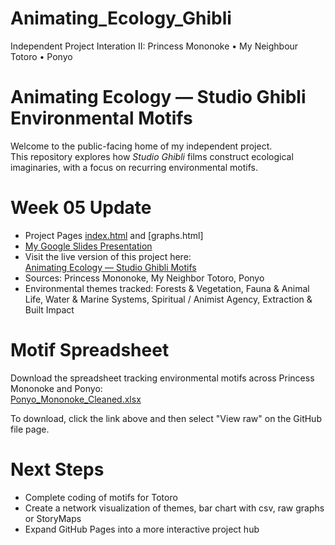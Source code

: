 # Animating_Ecology_Ghibli
Independent Project Interation II: Princess Mononoke • My Neighbour Totoro • Ponyo
# Animating Ecology — Studio Ghibli Environmental Motifs

Welcome to the public-facing home of my independent project.  
This repository explores how *Studio Ghibli* films construct ecological imaginaries, with a focus on recurring environmental motifs.

# Week 05 Update
- Project Pages [index.html](https://github.com/Tangomango16/Animating_Ecology_Ghibli/blob/main/index.html) and [graphs.html]  
- [My Google Slides Presentation](https://docs.google.com/presentation/d/1XI9mj5TQ_7FWa__S8rpM7C5VR3vcwPFz/edit?usp=sharing&ouid=106508322287824266158&rtpof=true&sd=true)
- Visit the live version of this project here:  
[Animating Ecology — Studio Ghibli Motifs](https://tangomango16.github.io/Animating_Ecology_Ghibli/)
- Sources: Princess Mononoke, My Neighbor Totoro, Ponyo
- Environmental themes tracked: Forests & Vegetation, Fauna & Animal Life, Water & Marine Systems, Spiritual / Animist Agency, Extraction & Built Impact
# Motif Spreadsheet
Download the spreadsheet tracking environmental motifs across Princess Mononoke and Ponyo:  
[Ponyo_Mononoke_Cleaned.xlsx](https://github.com/Tangomango16/Animating_Ecology_Ghibli/blob/main/Ponyo_Mononoke_Cleaned.xlsx)

To download, click the link above and then select "View raw" on the GitHub file page.



# Next Steps
- Complete coding of motifs for Totoro
- Create a network visualization of themes, bar chart with csv, raw graphs or StoryMaps 
- Expand GitHub Pages into a more interactive project hub

